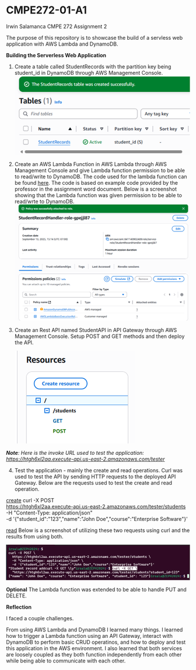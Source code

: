 # CMPE272-01-A1
Irwin Salamanca CMPE 272 Assignment 2

The purpose of this repository is to showcase the build of a servless web application with AWS Lambda and DynamoDB.


**Building the Serverless Web Application**
1. Create a table called StudentRecords with the partition key being student_id in DynamoDB through AWS Management Console.
   ![Alt text](screenshots/1.png)
   
2. Create an AWS Lambda Function in AWS Lambda through AWS Management Console and give Lambda function permission to be able to read/write to DynamoDB. The code used for the lambda function can be found [here](./lambda_function.py). The code is based on example code provided by the professor in the assignment word document. Below is a screenshot showing that the Lambda function was given permission to be able to read/wrte to DynamoDB.
   ![Alt text](screenshots/2.png)
   
3. Create an Rest API named StudentAPI in API Gateway through AWS Management Console. Setup POST and GET methods and then deploy the API.
   
   ![Alt text](screenshots/3.png)

_***Note**: Here is the invoke URL used to test the application: https://htgh6xl2aa.execute-api.us-east-2.amazonaws.com/tester*_


4. Test the application - mainly the create and read operations. Curl was used to test the API by sending HTTP requests to the deployed API Gateway. Below are the requests used to test the create and read operation.

<u>create</u>
curl -X POST \
  https://htgh6xl2aa.execute-api.us-east-2.amazonaws.com/tester/students \
  -H "Content-Type: application/json" \
  -d '{"student_id":"123","name":"John Doe","course":"Enterprise Software"}'

<u>read</u>
Below is a screenshot of utilizing these two requests using curl and the results from using both. 

   ![Alt text](screenshots/4.png)

**Optional**
The Lambda function was extended to be able to handle PUT and DELETE.

**Reflection**

I faced a couple challenges. 

From using AWS Lambda and DynamoDB I learned many things. I learned how to trigger a Lambda function using an API Gateway, interact with DynamoDB to perform basic CRUD operatinos, and how to deploy and test this application in the AWS environment. I also learned that both services are loosely coupled as they both function independently from each other while being able to communicate with each other. 

